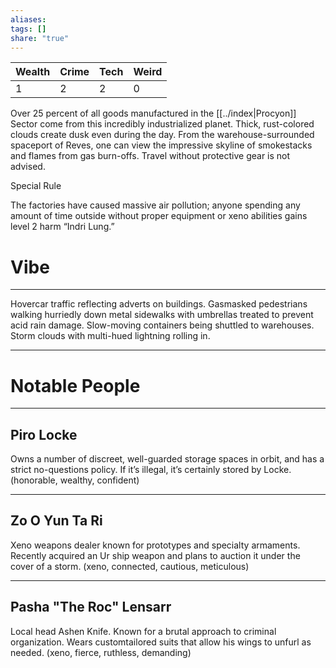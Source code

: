 ```yaml
---
aliases: 
tags: []
share: "true"
---
```

| **Wealth** | **Crime** | **Tech** | **Weird** |
| ---- | ---- | ---- | ---- |
| 1 | 2 | 2 | 0 |

Over 25 percent of all goods manufactured in the [[../index|Procyon]] Sector come from this incredibly industrialized planet. Thick, rust-colored clouds create dusk even during the day. From the warehouse-surrounded spaceport of Reves, one can view the impressive skyline of smokestacks and flames from gas burn-offs. Travel without protective gear is not advised.

Special Rule

The factories have caused massive air pollution; anyone spending any amount of time outside without proper equipment or xeno abilities gains level 2 harm “Indri Lung.”

# Vibe

---

Hovercar traffic reflecting adverts on buildings. Gasmasked pedestrians walking hurriedly down metal sidewalks with umbrellas treated to prevent acid rain damage. Slow-moving containers being shuttled to warehouses. Storm clouds with multi-hued lightning rolling in.

---

# Notable People

---

## Piro Locke

Owns a number of discreet, well-guarded storage spaces in orbit, and has a strict no-questions policy. If it’s illegal, it’s certainly stored by Locke. (honorable, wealthy, confident)

---

## Zo O Yun Ta Ri

Xeno weapons dealer known for prototypes and specialty armaments. Recently acquired an Ur ship weapon and plans to auction it under the cover of a storm. (xeno, connected, cautious, meticulous)

---

## Pasha "The Roc" Lensarr

Local head Ashen Knife. Known for a brutal approach to criminal organization. Wears customtailored suits that allow his wings to unfurl as needed. (xeno, fierce, ruthless, demanding)
